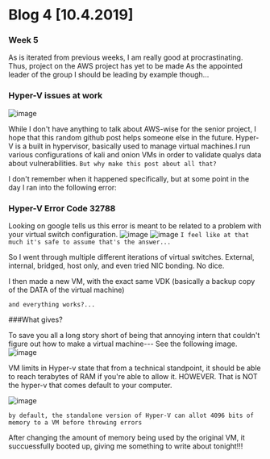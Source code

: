 # Blog 4 [10.4.2019]
### Week 5

As is iterated from previous weeks, I am really good at procrastinating.
Thus, project on the AWS project has yet to be made
As the appointed leader of the group I should be leading by example though... 

### Hyper-V issues at work
![image](https://user-images.githubusercontent.com/20525440/66249383-4cb0cd80-e6e7-11e9-8219-7f3d8f12b6b5.png)

While I don't have anything to talk about AWS-wise for the senior project, I hope that this random github post helps someone else in the future.
Hyper-V is a built in hypervisor, basically used to manage virtual machines.I run various configurations of kali and onion VMs in order to validate qualys data about vulnerabilities.
```But why make this post about all that?```

I don't remember when it happened specifically, but at some point in the day I ran into the following error:


### Hyper-V Error Code 32788

Looking on google tells us this error is meant to be related to a problem with your virtual switch configuration. 
![image](https://user-images.githubusercontent.com/20525440/66249444-57b82d80-e6e8-11e9-94bd-5a8646bcdc30.png)
![image](https://user-images.githubusercontent.com/20525440/66249547-f85b1d00-e6e9-11e9-94bd-51be55059915.png)
```I feel like at that much it's safe to assume that's the answer...```

So I went through multiple different iterations of virtual switches. External, internal, bridged, host only, and even tried NIC bonding. No dice.

I then made a new VM, with the exact same VDK (basically a backup copy of the DATA of the virtual machine)

```and everything works?...```

###What gives?

To save you all a long story short of being that annoying intern that couldn't figure out how to make a virtual machine---
See the following image.
![image](https://user-images.githubusercontent.com/20525440/66249600-e29a2780-e6ea-11e9-85d4-1052f8ded73e.png)

VM limits in Hyper-v state that from a technical standpoint, it should be able to reach terabytes of RAM if you're able to allow it.
HOWEVER.
That is NOT the hyper-v that comes default to your computer.

![image](https://user-images.githubusercontent.com/20525440/66249632-6b18c800-e6eb-11e9-97d1-875904929c44.png)


```by default, the standalone version of Hyper-V can allot 4096 bits of memory to a VM before throwing errors```

After changing the amount of memory being used by the original VM, it succuessfully booted up, giving me something to write about tonight!!!

